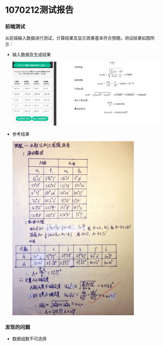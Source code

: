 # 1070212测试报告

### 前端测试

从前端输入数据进行测试，计算结果及显示效果基本符合预期，测试结果如图所示：

* 输入数据及生成结果

  ![](pic/1070212_res.png)


* 参考结果

  ![参考结果](pic/1070212_ref.png)

### 发现的问题

* 数据组数不可选择